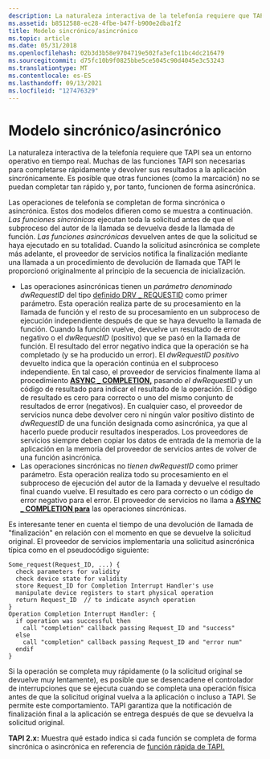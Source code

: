 ```yaml
---
description: La naturaleza interactiva de la telefonía requiere que TAPI sea un entorno operativo en tiempo real.
ms.assetid: b8512588-ec28-4fbe-b47f-b900e2dba1f2
title: Modelo sincrónico/asincrónico
ms.topic: article
ms.date: 05/31/2018
ms.openlocfilehash: 02b3d3b58e9704719e502fa3efc11bc4dc216479
ms.sourcegitcommit: d75fc10b9f0825bbe5ce5045c90d4045e3c53243
ms.translationtype: MT
ms.contentlocale: es-ES
ms.lasthandoff: 09/13/2021
ms.locfileid: "127476329"
---
```

# <a name="synchronousasynchronous-model"></a>Modelo sincrónico/asincrónico

La naturaleza interactiva de la telefonía requiere que TAPI sea un entorno operativo en tiempo real. Muchas de las funciones TAPI son necesarias para completarse rápidamente y devolver sus resultados a la aplicación sincrónicamente. Es posible que otras funciones (como la marcación) no se puedan completar tan rápido y, por tanto, funcionen de forma asincrónica.

Las operaciones de telefonía se completan de forma sincrónica o asincrónica. Estos dos modelos difieren como se muestra a continuación. *Las funciones sincrónicas* ejecutan toda la solicitud antes de que el subproceso del autor de la llamada se devuelva desde la llamada de función. *Las funciones asincrónicas* devuelven antes de que la solicitud se haya ejecutado en su totalidad. Cuando la solicitud asincrónica se complete más adelante, el proveedor de servicios notifica la finalización mediante una llamada a un procedimiento de devolución de llamada que TAPI le proporcionó originalmente al principio de la secuencia de inicialización.

-   Las operaciones asincrónicas tienen un *parámetro denominado dwRequestID* del tipo [definido DRV \_ REQUESTID](./drv-requestid.md) como primer parámetro. Esta operación realiza parte de su procesamiento en la llamada de función y el resto de su procesamiento en un subproceso de ejecución independiente después de que se haya devuelto la llamada de función. Cuando la función vuelve, devuelve un resultado de error negativo o el *dwRequestID* (positivo) que se pasó en la llamada de función. El resultado del error negativo indica que la operación se ha completado (y se ha producido un error). El *dwRequestID positivo* devuelto indica que la operación continúa en el subproceso independiente. En tal caso, el proveedor de servicios finalmente llama al procedimiento [**ASYNC \_ COMPLETION,**](/windows/win32/api/tspi/nc-tspi-async_completion) pasando *el dwRequestID* y un código de resultado para indicar el resultado de la operación. El código de resultado es cero para correcto o uno del mismo conjunto de resultados de error (negativos). En cualquier caso, el proveedor de servicios nunca debe devolver cero ni ningún valor positivo distinto de *dwRequestID* de una función designada como asincrónica, ya que al hacerlo puede producir resultados inesperados. Los proveedores de servicios siempre deben copiar los datos de entrada de la memoria de la aplicación en la memoria del proveedor de servicios antes de volver de una función asincrónica.
-   Las operaciones sincrónicas no *tienen dwRequestID* como primer parámetro. Esta operación realiza todo su procesamiento en el subproceso de ejecución del autor de la llamada y devuelve el resultado final cuando vuelve. El resultado es cero para correcto o un código de error negativo para el error. El proveedor de servicios no llama a [**ASYNC \_ COMPLETION para**](/windows/win32/api/tspi/nc-tspi-async_completion) las operaciones sincrónicas.

Es interesante tener en cuenta el tiempo de una devolución de llamada de "finalización" en relación con el momento en que se devuelve la solicitud original. El proveedor de servicios implementaría una solicitud asincrónica típica como en el pseudocódigo siguiente:

``` syntax
Some_request(Request_ID, ...) {
  check parameters for validity
  check device state for validity
  store Request_ID for Completion Interrupt Handler's use
  manipulate device registers to start physical operation
  return Request_ID  // to indicate asynch operation
}
Operation Completion Interrupt Handler: {
  if operation was successful then
    call "completion" callback passing Request_ID and "success"
  else
    call "completion" callback passing Request_ID and "error num"
  endif
}
```

Si la operación se completa muy rápidamente (o la solicitud original se devuelve muy lentamente), es posible que se desencadene el controlador de interrupciones que se ejecuta cuando se completa una operación física antes de que la solicitud original vuelva a la aplicación o incluso a TAPI. Se permite este comportamiento. TAPI garantiza que la notificación de finalización final a la aplicación se entrega después de que se devuelva la solicitud original.

**TAPI 2.x:** Muestra qué estado indica si cada función se completa de forma sincrónica o asincrónica en referencia de [función rápida de TAPI.](./tapi-quick-function-reference.md)

 

 
